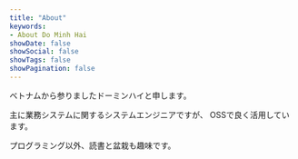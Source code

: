 ```yaml
---
title: "About"
keywords:
- About Do Minh Hai
showDate: false
showSocial: false
showTags: false
showPagination: false
---
```


ベトナムから参りましたドーミンハイと申します。

主に業務システムに関するシステムエンジニアですが、
OSSで良く活用しています。

プログラミング以外、読書と盆栽も趣味です。
